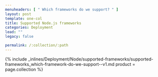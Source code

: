 ```yaml
---
menuheaders: [ " Which frameworks do we support? " ]
layout: post
template: one-col
title: Supported Node.js frameworks
categories: Deployment
lead: ""
legacy: false

permalink: /:collection/:path
---
```





<a href="#which-frameworks-do-we-support"></a>{% include _inlines/Deployment/Node/supported-frameworks/supported-frameworks_which-framework-do-we-support--v1.md  product = page.collection %}